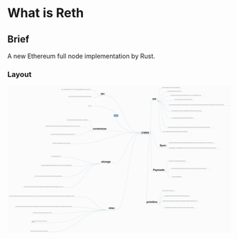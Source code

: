 # What is Reth

## Brief

A new Ethereum full node implementation by Rust.

### Layout

![reth-layout](README/reth-layout.png)





















